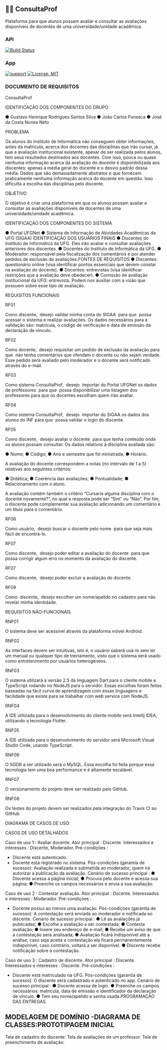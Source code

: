 ## 👨‍🏫 ConsultaProf

Plataforma para que alunos possam avaliar e consultar as avaliações disponíveis de docentes de uma universidade/unidade acadêmica.


### API

[![Build Status](https://travis-ci.com/josecxsta/ConsultaProf.svg?branch=master)](https://travis-ci.com/josecxsta/ConsultaProf)

### App

[![support](https://img.shields.io/badge/platform-flutter%7Cflutter%20web%7Cdart%20vm-ff69b4.svg?style=flat-square)](https://github.com/flutterchina/dio)
[![License: MIT](https://img.shields.io/badge/license-MIT-purple.svg)](https://opensource.org/licenses/MIT)


### DOCUMENTO DE REQUISITOS

ConsultaProf

IDENTIFICAÇÃO DOS COMPONENTES DO GRUPO

● Gustavo Henrique Rodrigues Santos Silva
● João Carlos Fonseca
● José da Costa Nunes Neto

PROBLEMA

Os alunos do Instituto de Informática não conseguem obter informações, antes da
matrícula, acerca dos docentes das disciplinas que irão cursar, já que a avaliação
institucional existente, apesar de ser realizada pelos alunos, tem seus resultados
destinados aos docentes. Com isso, pouca ou quase nenhuma informação acerca da
avaliação do docente é disponibilizada aos discentes: apenas a média geral do docente
e o desvio padrão dessa média. Dados que são demasiadamente abstratos e que
fornecem praticamente nenhuma informação acerca do docente em questão. Isso
dificulta a escolha das disciplinas pelo discente.

OBJETIVO

O objetivo é criar uma plataforma em que os alunos possam avaliar e consultar as
avaliações disponíveis de docentes de uma universidade/unidade acadêmica.

IDENTIFICAÇÃO DOS COMPONENTES DO SISTEMA

● Portal UFGNet
● Sistema de Informação de Atividades Acadêmicas da UFG (SIGAA)
IDENTIFICAÇÃO DOS USUÁRIOS FINAIS
● Discentes do Instituto de Informática da UFG. Eles irão avaliar e consultar
avaliações anteriores dos discentes.
● Docentes do Instituto de Informática da UFG.
● Moderador: responsável pela fiscalização dos comentários e por atender
pedidos de exclusão de avaliações.FONTES DE REQUISITOS
● Discentes: questionário online (visa identificar pontos essenciais que devem
constar na avaliação do docente).
● Docentes: entrevistas (visa identificar restrições que a avaliação deve obedecer).
● Comissão de avaliação institucional da UFG: entrevista. Podem nos auxiliar com
a visão que possuem sobre esse tipo de avaliação.

REQUISITOS FUNCIONAIS

RF01

Como discente, ​ desejo validar minha conta do SIGAA ​ para que ​ possa acessar o
sistema e realizar avaliações. Os dados necessários para a validação são: matrícula, o
código de verificação e data de emissão da declaração de vínculo.

RF02

Como docente, ​ desejo requisitar um pedido de exclusão da avaliação ​ para que ​ não
tenha comentários que ofendam o docente ou não sejam verdade. Esse pedido será
avaliado pelo moderador e o docente será notificado através do e-mail.

RF03

Como sistema ConsultaProf, ​ desejo ​ importar do Portal UFGNet os dados de
professores ​ para que ​ possa disponibilizar uma listagem dos professores para que os
docentes escolham quem irão avaliar.

RF04

Como sistema ConsultaProf, ​ desejo ​ importar do SIGAA os dados dos alunos do INF
para que ​ possa validar o login do discente.

RF05

Como discente, ​ desejo avaliar o docente ​ para que tenha conteúdo onde os alunos
possam consultar. Os dados relativos à disciplina avaliada são:

● Nome;
● Código;
● Ano e semestre que foi ministrada;
● Horário.

A avaliação do docente correspondem a notas (no intervalo de 1 a 5) relativas aos
seguintes critérios:

● Didática;
● Coerência das avaliações;
● Pontualidade;
● Relacionamento com o aluno.

A avaliação contém também o critério “Cursaria alguma disciplina com o docente
novamente?”, no qual a resposta pode ser “Sim” ou “Não”. Por fim, o discente pode
complementar sua avaliação adicionando um comentário e um título para o comentário.

RF06

Como usuário, ​ desejo buscar o docente pelo nome ​ para que seja mais fácil de
encontrá-lo.

RF07

Como discente, ​ desejo poder editar a avaliação do docente ​ para que ​ possa corrigir
algum erro no momento da avaliação do discente.

RF07

Como​ discente, ​ desejo​ poder excluir a avaliação do docente.

RF09

Como ​ discente, ​ desejo escolher um nome/apelido no cadastro para não revelar minha
identidade.

REQUISITOS NÃO-FUNCIONAIS

RNF01

O sistema deve ser acessível através da plataforma móvel Android.

RNF02

As interfaces devem ser intuitivas, isto é, o usuário saberá usá-lo sem ler um manual
ou qualquer tipo de treinamento, visto que o sistema será usado como entretenimento
por usuários heterogêneos.

RNF03

O sistema utilizará a versão 2.5 da linguagem Dart para o cliente mobile e TypeScript
rodando no NodeJS para o servidor. Essas escolhas foram feitas baseadas na fácil
curva de aprendizagem com essas linguagens e facilidade que existe para se trabalhar
com web service com NodeJS.

RNF04

A IDE utilizada para o desenvolvimento do cliente mobile será Intellij IDEA, utilizando a tecnologia Flutter.

RNF05

A IDE utilizada para o desenvolvimento do servidor será Microsoft Visual Studio Code,
usando TypeScript.

RNF06

O SGDB a ser utilizado será o MySQL. Essa escolha foi feita porque essa tecnologia
tem uma boa performance e é altamente escalável.

RNF07

O versionamento do projeto deve ser realizado pelo GitHub.

RNF08

Os testes do projeto devem ser realizados pela integração do Travis CI ao GitHub.

DIAGRAMA DE CASOS DE USO:

CASOS DE USO DETALHADOS

Caso de uso 1​ : Avaliar docente.
Ator principal​ : Discente.
Interessados e interesses​ : Discente, Moderador.
Pré-condições​ :
- Discente está autenticado.
- Docente está registrado no sistema.
Pós-condições (garantia de sucesso): Avaliação realizada e submetida ao moderador,
quem irá autorizar a publicação da avaliação.
Cenário de sucesso principal​ :
● Discente acessa a página inicial;
● Procura pelo docente e acessa sua página;
● Preenche os campos necessários e envia a sua avaliação.

Caso de uso 2​ : Contestar avaliação.
Ator principal​ : Docente.
Interessados e interesses​ : Moderador.
Pré-condições​ :
- Docente possui ao menos uma avaliação.
Pós-condições (garantia de sucesso): A contestação será enviada ao moderador e
notificada ao discente.
Cenário de sucesso principal​ :
● Lê as avaliações já publicadas;
● Escolhe a avaliação a ser contestada;
● Contesta avaliação;
● Insere seu endereço de e-mail;
● Recebe um aviso de que a contestação será analisada;
● Avaliação ficará indisponível até a análise, caso seja aceita a contestação ela
ficará permanentemente indisponível, caso contrário, voltará a ser disponível.
● Discente recebe notificação sobre a contestação.

Caso de uso 3​ : Cadastro de discente.
Ator principal​ : Discente.
Interessados e interesses​ : Discente.
Pré-condições​ :
- Discente está matriculado na UFG.
Pós-condições (garantia de sucesso): O discente será cadastrado e autenticado no
app.
Cenário de sucesso principal​ :
● Docente acessa de login.
● Preenche os campos necessários: matrícula, data de emissão e identificador da
declaração de vínculo.
● Tem seu nome/apelido e senha usada.PROGRAMAÇÃO DAS ENTREGAS

MODELAGEM DE DOMÍNIO
-DIAGRAMA DE CLASSES:PROTOTIPAGEM INICIAL
-
Tela de cadastro do discente:
Tela de avaliações de um professor:
Tela de preenchimento de avaliação:
